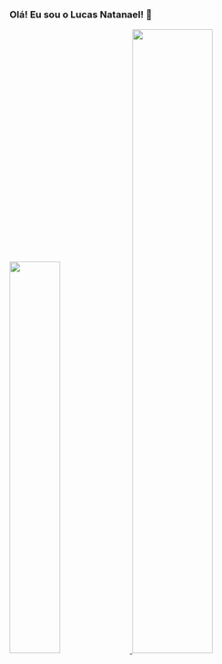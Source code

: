 ### Olá! Eu sou o Lucas Natanael! 👋

<div>
	<a href="https://github.com/luka2777">
	<img width="42%" src="https://github-readme-stats.vercel.app/api?username=luka2777&show_icons=true&theme=dracula&include_all_commits=true&count_private=true"/>
  <img width="53%" src="https://github-readme-stats.vercel.app/api/top-langs/?username=luka2777&layout=compact&lang_count=16&theme=dracula"/>
</div>
